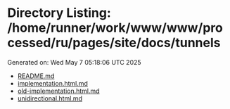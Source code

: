 # Directory Listing: /home/runner/work/www/www/processed/ru/pages/site/docs/tunnels
Generated on: Wed May  7 05:18:06 UTC 2025

- [README.md](README.md)
- [implementation.html.md](implementation.html.md)
- [old-implementation.html.md](old-implementation.html.md)
- [unidirectional.html.md](unidirectional.html.md)
